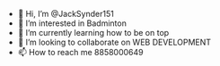 - 👋 Hi, I’m @JackSynder151
- 👀 I’m interested in Badminton
- 🌱 I’m currently learning how to be on top
- 💞️ I’m looking to collaborate on WEB DEVELOPMENT 
- 📫 How to reach me 8858000649

<!---
JackSynder151/JackSynder151 is a ✨ special ✨ repository because its `README.md` (this file) appears on your GitHub profile.
You can click the Preview link to take a look at your changes.
--->
